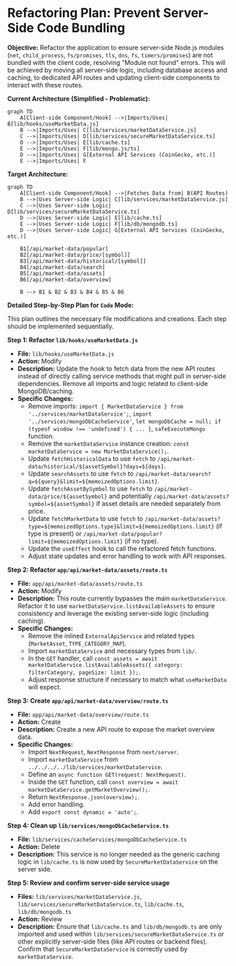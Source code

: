 # Refactoring Plan: Prevent Server-Side Code Bundling

**Objective:** Refactor the application to ensure server-side Node.js modules (`net`, `child_process`, `fs/promises`, `tls`, `dns`, `fs`, `timers/promises`) are not bundled with the client code, resolving "Module not found" errors. This will be achieved by moving all server-side logic, including database access and caching, to dedicated API routes and updating client-side components to interact with these routes.

**Current Architecture (Simplified - Problematic):**

```mermaid
graph TD
    A[Client-side Component/Hook] -->|Imports/Uses| B[lib/hooks/useMarketData.js]
    B -->|Imports/Uses| C[lib/services/marketDataService.js]
    C -->|Imports/Uses| D[lib/services/secureMarketDataService.ts]
    D -->|Imports/Uses| E[lib/cache.ts]
    E -->|Imports/Uses| F[lib/mongo.js/ts]
    D -->|Imports/Uses| G[External API Services (CoinGecko, etc.)]
    E -->|Imports/Uses| F
```

**Target Architecture:**

```mermaid
graph TD
    A[Client-side Component/Hook] -->|Fetches Data from| B(API Routes)
    B -->|Uses Server-side Logic| C[lib/services/marketDataService.js]
    C -->|Uses Server-side Logic| D[lib/services/secureMarketDataService.ts]
    D -->|Uses Server-side Logic| E[lib/cache.ts]
    E -->|Uses Server-side Logic| F[lib/db/mongodb.ts]
    D -->|Uses Server-side Logic| G[External API Services (CoinGecko, etc.)]

    B1[/api/market-data/popular]
    B2[/api/market-data/price/[symbol]]
    B3[/api/market-data/historical/[symbol]]
    B4[/api/market-data/search]
    B5[/api/market-data/assets]
    B6[/api/market-data/overview]

    B --> B1 & B2 & B3 & B4 & B5 & B6
```

**Detailed Step-by-Step Plan for `Code` Mode:**

This plan outlines the necessary file modifications and creations. Each step should be implemented sequentially.

**Step 1: Refactor `lib/hooks/useMarketData.js`**

*   **File:** `lib/hooks/useMarketData.js`
*   **Action:** Modify
*   **Description:** Update the hook to fetch data from the new API routes instead of directly calling service methods that might pull in server-side dependencies. Remove all imports and logic related to client-side MongoDB/caching.
*   **Specific Changes:**
    *   Remove imports: `import { MarketDataService } from '../services/marketDataService';`, `import '../services/mongoDbCacheService'`, `let mongoDbCache = null; if (typeof window !== 'undefined') { ... }`, `safeExecuteMongo` function.
    *   Remove the `marketDataService` instance creation: `const marketDataService = new MarketDataService();`.
    *   Update `fetchHistoricalData` to use `fetch` to `/api/market-data/historical/${assetSymbol}?days=${days}`.
    *   Update `searchAssets` to use `fetch` to `/api/market-data/search?q=${query}&limit=${memoizedOptions.limit}`.
    *   Update `fetchAssetBySymbol` to use `fetch` to `/api/market-data/price/${assetSymbol}` and potentially `/api/market-data/assets?symbol=${assetSymbol}` if asset details are needed separately from price.
    *   Update `fetchMarketData` to use `fetch` to `/api/market-data/assets?type=${memoizedOptions.type}&limit=${memoizedOptions.limit}` (if type is present) or `/api/market-data/popular?limit=${memoizedOptions.limit}` (if no type).
    *   Update the `useEffect` hook to call the refactored fetch functions.
    *   Adjust state updates and error handling to work with API responses.

**Step 2: Refactor `app/api/market-data/assets/route.ts`**

*   **File:** `app/api/market-data/assets/route.ts`
*   **Action:** Modify
*   **Description:** This route currently bypasses the main `marketDataService`. Refactor it to use `marketDataService.listAvailableAssets` to ensure consistency and leverage the existing server-side logic (including caching).
*   **Specific Changes:**
    *   Remove the inlined `ExternalApiService` and related types (`MarketAsset`, `TYPE_CATEGORY_MAP`).
    *   Import `marketDataService` and necessary types from `lib/`.
    *   In the `GET` handler, call `const assets = await marketDataService.listAvailableAssets({ category: filterCategory, pageSize: limit });`.
    *   Adjust response structure if necessary to match what `useMarketData` will expect.

**Step 3: Create `app/api/market-data/overview/route.ts`**

*   **File:** `app/api/market-data/overview/route.ts`
*   **Action:** Create
*   **Description:** Create a new API route to expose the market overview data.
*   **Specific Changes:**
    *   Import `NextRequest`, `NextResponse` from `next/server`.
    *   Import `marketDataService` from `../../../../lib/services/marketDataService`.
    *   Define an `async function GET(request: NextRequest)`.
    *   Inside the `GET` function, call `const overview = await marketDataService.getMarketOverview();`.
    *   Return `NextResponse.json(overview);`.
    *   Add error handling.
    *   Add `export const dynamic = 'auto';`.

**Step 4: Clean up `lib/services/mongoDbCacheService.ts`**

*   **File:** `lib/services/cacheServices/mongoDbCacheService.ts`
*   **Action:** Delete
*   **Description:** This service is no longer needed as the generic caching logic in `lib/cache.ts` is now used by `SecureMarketDataService` on the server side.

**Step 5: Review and confirm server-side service usage**

*   **Files:** `lib/services/marketDataService.js`, `lib/services/secureMarketDataService.ts`, `lib/cache.ts`, `lib/db/mongodb.ts`
*   **Action:** Review
*   **Description:** Ensure that `lib/cache.ts` and `lib/db/mongodb.ts` are only imported and used within `lib/services/secureMarketDataService.ts` or other explicitly server-side files (like API routes or backend files). Confirm that `SecureMarketDataService` is correctly used by `marketDataService`.